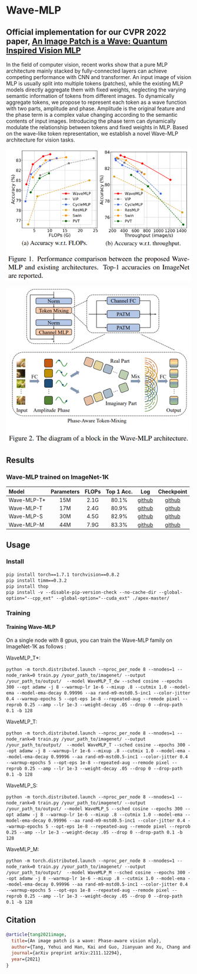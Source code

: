 # Wave-MLP


##  Official implementation for our CVPR 2022 paper, [An Image Patch is a Wave: Quantum Inspired Vision MLP](https://arxiv.org/pdf/2111.12294.pdf)

In the field of computer vision, recent works show that a pure MLP architecture mainly stacked by fully-connected layers can achieve competing performance with CNN and transformer. An input image of vision MLP is usually split into multiple tokens (patches), while the existing MLP models directly aggregate them with fixed weights, neglecting the varying semantic information of tokens from different images. To dynamically aggregate tokens, we propose to represent each token as a wave function with two parts, amplitude and phase. Amplitude is the original feature and the phase term is a complex value changing according to the semantic contents of input images. Introducing the phase term can dynamically modulate the relationship between tokens and fixed weights in MLP. Based on the wave-like token representation, we establish a novel Wave-MLP architecture for vision tasks. 

<p align="center">
<img src="./figures/res.PNG" width="600">
</p>
<p align="center">
<img src="./figures/patm.PNG" width="600">
</p>


## Results


### Wave-MLP trained on ImageNet-1K

| Model       | Parameters | FLOPs | Top 1 Acc. |                             Log                              |                          Checkpoint                          |
| :---------- | :--------: | :---: | :--------: | :----------------------------------------------------------: | :----------------------------------------------------------: |
| Wave-MLP-T* |    15M     | 2.1G  |   80.1%    | [github](https://github.com/huawei-noah/CV-Backbones/releases/download/wavemlp/WaveMLP_T_dw.log) | [github](https://github.com/huawei-noah/CV-Backbones/releases/download/wavemlp/WaveMLP_T_dw.pth.tar) |
| Wave-MLP-T  |    17M     | 2.4G  |   80.9%    | [github](https://github.com/huawei-noah/CV-Backbones/releases/download/wavemlp/WaveMLP_T.log) | [github](https://github.com/huawei-noah/CV-Backbones/releases/download/wavemlp/WaveMLP_T.pth.tar) |
| Wave-MLP-S  |    30M     | 4.5G  |   82.9%    | [github](https://github.com/huawei-noah/CV-Backbones/releases/download/wavemlp/WaveMLP_S.log) | [github](https://github.com/huawei-noah/CV-Backbones/releases/download/wavemlp/WaveMLP_S.pth.tar) |
| Wave-MLP-M  |    44M     | 7.9G  |   83.3%    | [github](https://github.com/huawei-noah/CV-Backbones/releases/download/wavemlp/WaveMLP_M.log) | [github](https://github.com/huawei-noah/CV-Backbones/releases/download/wavemlp/WaveMLP_M.pth.tar) |

## Usage


### Install

```
pip install torch==1.7.1 torchvision==0.8.2
pip install timm==0.3.2
pip install thop
pip install -v --disable-pip-version-check --no-cache-dir --global-option="--cpp_ext" --global-option="--cuda_ext" ./apex-master/
```


### Training

#### Training Wave-MLP

On a single node with 8 gpus, you can train the Wave-MLP family on ImageNet-1K as follows :

WaveMLP_T*:
```shell
python -m torch.distributed.launch --nproc_per_node 8 --nnodes=1 --node_rank=0 train.py /your_path_to/imagenet/ --output /your_path_to/output/  --model WaveMLP_T_dw --sched cosine --epochs 300 --opt adamw -j 8 --warmup-lr 1e-6 --mixup .8 --cutmix 1.0 --model-ema --model-ema-decay 0.99996 --aa rand-m9-mstd0.5-inc1 --color-jitter 0.4 --warmup-epochs 5 --opt-eps 1e-8 --repeated-aug --remode pixel --reprob 0.25 --amp --lr 1e-3 --weight-decay .05 --drop 0 --drop-path 0.1 -b 128
```
WaveMLP_T:

```shell
python -m torch.distributed.launch --nproc_per_node 8 --nnodes=1 --node_rank=0 train.py /your_path_to/imagenet/ --output /your_path_to/output/  --model WaveMLP_T --sched cosine --epochs 300 --opt adamw -j 8 --warmup-lr 1e-6 --mixup .8 --cutmix 1.0 --model-ema --model-ema-decay 0.99996 --aa rand-m9-mstd0.5-inc1 --color-jitter 0.4 --warmup-epochs 5 --opt-eps 1e-8 --repeated-aug --remode pixel --reprob 0.25 --amp --lr 1e-3 --weight-decay .05 --drop 0 --drop-path 0.1 -b 128
```

WaveMLP_S:

```shell
python -m torch.distributed.launch --nproc_per_node 8 --nnodes=1 --node_rank=0 train.py /your_path_to/imagenet/ --output /your_path_to/output/ --model WaveMLP_S --sched cosine --epochs 300 --opt adamw -j 8 --warmup-lr 1e-6 --mixup .8 --cutmix 1.0 --model-ema --model-ema-decay 0.99996 --aa rand-m9-mstd0.5-inc1 --color-jitter 0.4 --warmup-epochs 5 --opt-eps 1e-8 --repeated-aug --remode pixel --reprob 0.25 --amp --lr 1e-3 --weight-decay .05 --drop 0 --drop-path 0.1 -b 128
```

WaveMLP_M:

```shell
python -m torch.distributed.launch --nproc_per_node 8 --nnodes=1 --node_rank=0 train.py /your_path_to/imagenet/ --output /your_path_to/output/  --model WaveMLP_M --sched cosine --epochs 300 --opt adamw -j 8 --warmup-lr 1e-6 --mixup .8 --cutmix 1.0 --model-ema --model-ema-decay 0.99996 --aa rand-m9-mstd0.5-inc1 --color-jitter 0.4 --warmup-epochs 5 --opt-eps 1e-8 --repeated-aug --remode pixel --reprob 0.25 --amp --lr 1e-3 --weight-decay .05 --drop 0 --drop-path 0.1 -b 128
```



## Citation

```bibtex
@article{tang2021image,
  title={An image patch is a wave: Phase-aware vision mlp},
  author={Tang, Yehui and Han, Kai and Guo, Jianyuan and Xu, Chang and Li, Yanxi and Xu, Chao and Wang, Yunhe},
  journal={arXiv preprint arXiv:2111.12294},
  year={2021}
}
```

